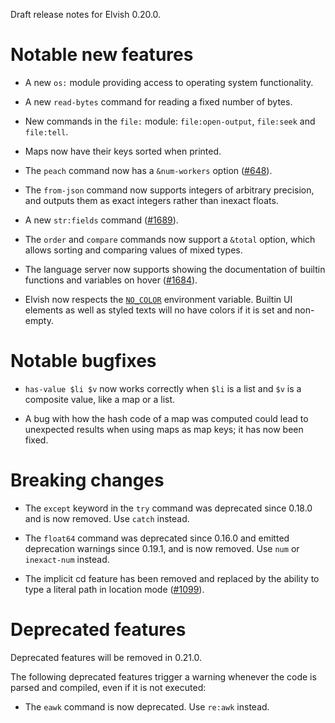 Draft release notes for Elvish 0.20.0.

# Notable new features

-   A new `os:` module providing access to operating system functionality.

-   A new `read-bytes` command for reading a fixed number of bytes.

-   New commands in the `file:` module: `file:open-output`, `file:seek` and
    `file:tell`.

-   Maps now have their keys sorted when printed.

-   The `peach` command now has a `&num-workers` option
    ([#648](https://github.com/elves/elvish/issues/648)).

-   The `from-json` command now supports integers of arbitrary precision, and
    outputs them as exact integers rather than inexact floats.

-   A new `str:fields` command ([#1689](https://b.elv.sh/1689)).

-   The `order` and `compare` commands now support a `&total` option, which
    allows sorting and comparing values of mixed types.

-   The language server now supports showing the documentation of builtin
    functions and variables on hover ([#1684](https://b.elv.sh/1684)).

-   Elvish now respects the [`NO_COLOR`](https://no-color.org) environment
    variable. Builtin UI elements as well as styled texts will no have colors if
    it is set and non-empty.

# Notable bugfixes

-   `has-value $li $v` now works correctly when `$li` is a list and `$v` is a
    composite value, like a map or a list.

-   A bug with how the hash code of a map was computed could lead to unexpected
    results when using maps as map keys; it has now been fixed.

# Breaking changes

-   The `except` keyword in the `try` command was deprecated since 0.18.0 and is
    now removed. Use `catch` instead.

-   The `float64` command was deprecated since 0.16.0 and emitted deprecation
    warnings since 0.19.1, and is now removed. Use `num` or `inexact-num`
    instead.

-   The implicit cd feature has been removed and replaced by the ability to type
    a literal path in location mode ([#1099](https://b.elv.sh/1099)).

# Deprecated features

Deprecated features will be removed in 0.21.0.

The following deprecated features trigger a warning whenever the code is parsed
and compiled, even if it is not executed:

-   The `eawk` command is now deprecated. Use `re:awk` instead.
